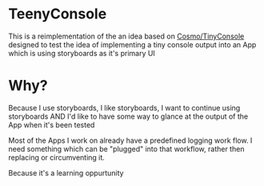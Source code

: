 #  TeenyConsole

This is a reimplementation of the an idea based on [Cosmo/TinyConsole](https://github.com/Cosmo/TinyConsole) designed to test the idea of implementing a tiny console output into an App which is using storyboards as it's primary UI 

# Why?

Because I use storyboards, I like storyboards, I want to continue using storyboards AND I'd like to have some way to glance at the output of the App when it's been tested

Most of the Apps I work on already have a predefined logging work flow.  I need something which can be "plugged" into that workflow, rather then replacing or circumventing it.

Because it's a learning oppurtunity
